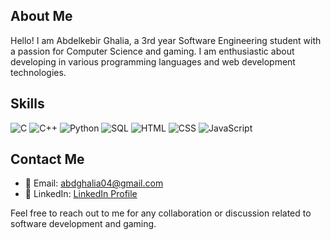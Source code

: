 ## About Me
Hello! I am Abdelkebir Ghalia, a 3rd year Software Engineering student with a passion for Computer Science and gaming. I am enthusiastic about developing in various programming languages and web development technologies.

## Skills
![C](https://img.shields.io/badge/-C-00599C?style=flat-square&logo=c&logoColor=white)
![C++](https://img.shields.io/badge/-C++-00599C?style=flat-square&logo=c%2B%2B&logoColor=white)
![Python](https://img.shields.io/badge/-Python-3776AB?style=flat-square&logo=python&logoColor=white)
![SQL](https://img.shields.io/badge/-SQL-4479A1?style=flat-square&logo=postgresql&logoColor=white)
![HTML](https://img.shields.io/badge/-HTML5-E34F26?style=flat-square&logo=html5&logoColor=white)
![CSS](https://img.shields.io/badge/-CSS3-1572B6?style=flat-square&logo=css3&logoColor=white)
![JavaScript](https://img.shields.io/badge/-JavaScript-F7DF1E?style=flat-square&logo=javascript&logoColor=black)

## Contact Me
- 📧 Email: [abdghalia04@gmail.com](mailto:abdghalia04@gmail.com)
- 💼 LinkedIn: [LinkedIn Profile](https://www.linkedin.com/in/ghalia-abdelkebir)

Feel free to reach out to me for any collaboration or discussion related to software development and gaming.
